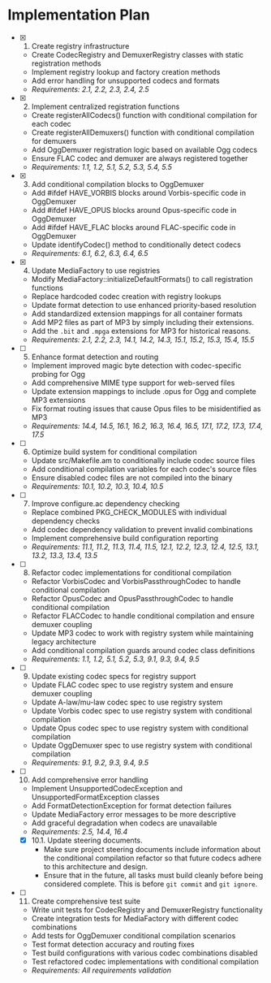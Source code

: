 # Implementation Plan

- [x] 1. Create registry infrastructure
  - Create CodecRegistry and DemuxerRegistry classes with static registration methods
  - Implement registry lookup and factory creation methods
  - Add error handling for unsupported codecs and formats
  - _Requirements: 2.1, 2.2, 2.3, 2.4, 2.5_

- [x] 2. Implement centralized registration functions
  - Create registerAllCodecs() function with conditional compilation for each codec
  - Create registerAllDemuxers() function with conditional compilation for demuxers
  - Add OggDemuxer registration logic based on available Ogg codecs
  - Ensure FLAC codec and demuxer are always registered together
  - _Requirements: 1.1, 1.2, 5.1, 5.2, 5.3, 5.4, 5.5_

- [x] 3. Add conditional compilation blocks to OggDemuxer
  - Add #ifdef HAVE_VORBIS blocks around Vorbis-specific code in OggDemuxer
  - Add #ifdef HAVE_OPUS blocks around Opus-specific code in OggDemuxer
  - Add #ifdef HAVE_FLAC blocks around FLAC-specific code in OggDemuxer
  - Update identifyCodec() method to conditionally detect codecs
  - _Requirements: 6.1, 6.2, 6.3, 6.4, 6.5_

- [x] 4. Update MediaFactory to use registries
  - Modify MediaFactory::initializeDefaultFormats() to call registration functions
  - Replace hardcoded codec creation with registry lookups
  - Update format detection to use enhanced priority-based resolution
  - Add standardized extension mappings for all container formats
  - Add MP2 files as part of MP3 by simply including their extensions.
  - Add the `.bit` and `.mpga` extensions for MP3 for historical reasons.
  - _Requirements: 2.1, 2.2, 2.3, 14.1, 14.2, 14.3, 15.1, 15.2, 15.3, 15.4, 15.5_

- [ ] 5. Enhance format detection and routing
  - Implement improved magic byte detection with codec-specific probing for Ogg
  - Add comprehensive MIME type support for web-served files
  - Update extension mappings to include .opus for Ogg and complete MP3 extensions
  - Fix format routing issues that cause Opus files to be misidentified as MP3
  - _Requirements: 14.4, 14.5, 16.1, 16.2, 16.3, 16.4, 16.5, 17.1, 17.2, 17.3, 17.4, 17.5_

- [ ] 6. Optimize build system for conditional compilation
  - Update src/Makefile.am to conditionally include codec source files
  - Add conditional compilation variables for each codec's source files
  - Ensure disabled codec files are not compiled into the binary
  - _Requirements: 10.1, 10.2, 10.3, 10.4, 10.5_

- [ ] 7. Improve configure.ac dependency checking
  - Replace combined PKG_CHECK_MODULES with individual dependency checks
  - Add codec dependency validation to prevent invalid combinations
  - Implement comprehensive build configuration reporting
  - _Requirements: 11.1, 11.2, 11.3, 11.4, 11.5, 12.1, 12.2, 12.3, 12.4, 12.5, 13.1, 13.2, 13.3, 13.4, 13.5_

- [ ] 8. Refactor codec implementations for conditional compilation
  - Refactor VorbisCodec and VorbisPassthroughCodec to handle conditional compilation
  - Refactor OpusCodec and OpusPassthroughCodec to handle conditional compilation  
  - Refactor FLACCodec to handle conditional compilation and ensure demuxer coupling
  - Update MP3 codec to work with registry system while maintaining legacy architecture
  - Add conditional compilation guards around codec class definitions
  - _Requirements: 1.1, 1.2, 5.1, 5.2, 5.3, 9.1, 9.3, 9.4, 9.5_

- [ ] 9. Update existing codec specs for registry support
  - Update FLAC codec spec to use registry system and ensure demuxer coupling
  - Update A-law/mu-law codec spec to use registry system
  - Update Vorbis codec spec to use registry system with conditional compilation
  - Update Opus codec spec to use registry system with conditional compilation
  - Update OggDemuxer spec to use registry system with conditional compilation
  - _Requirements: 9.1, 9.2, 9.3, 9.4, 9.5_

- [ ] 10. Add comprehensive error handling
  - Implement UnsupportedCodecException and UnsupportedFormatException classes
  - Add FormatDetectionException for format detection failures
  - Update MediaFactory error messages to be more descriptive
  - Add graceful degradation when codecs are unavailable
  - _Requirements: 2.5, 14.4, 16.4_
  - [x] 10.1. Update steering documents.
    - Make sure project steering documents include information about the conditional compilation refactor so that future codecs adhere to this architecture and design.
    - Ensure that in the future, all tasks must build cleanly before being considered complete. This is before `git commit` and `git ignore`.

- [ ] 11. Create comprehensive test suite
  - Write unit tests for CodecRegistry and DemuxerRegistry functionality
  - Create integration tests for MediaFactory with different codec combinations
  - Add tests for OggDemuxer conditional compilation scenarios
  - Test format detection accuracy and routing fixes
  - Test build configurations with various codec combinations disabled
  - Test refactored codec implementations with conditional compilation
  - _Requirements: All requirements validation_